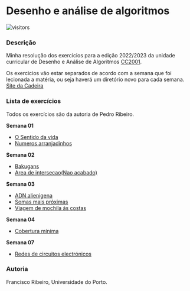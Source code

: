 # Desenho e análise de algoritmos
![visitors](https://visitor-badge.laobi.icu/badge?page_id=franciscoribeiro2003.DAA)
### Descrição
Minha resolução dos exercícios para a edição 2022/2023 da unidade curricular de Desenho e Análise de Algoritmos [CC2001](https://sigarra.up.pt/fcup/pt/UCURR_GERAL.FICHA_UC_VIEW?pv_ocorrencia_id=508301).

Os exercicios vão estar separados de acordo com a semana que foi lecionada a matéria, ou seja haverá um diretório novo para cada semana.
[Site da Cadeira](https://www.dcc.fc.up.pt/~pribeiro/aulas/daa2223/)

### Lista de exercícios
Todos os exercícios são da autoria de Pedro Ribeiro.

**Semana 01**
- [O Sentido da vida](https://github.com/franciscoribeiro2003/DAA/blob/main/Semana-01/DAA001)
- [Numeros arranjadinhos](https://github.com/franciscoribeiro2003/DAA/blob/main/Semana-01/DAA002/)

**Semana 02**
- [Bakugans](https://github.com/franciscoribeiro2003/DAA/blob/main/Semana-02/DAA005)
- [Area de intersecao(Nao acabado)](https://github.com/franciscoribeiro2003/DAA/tree/main/Semana-02/DAA006)

**Semana 03**
- [ADN alienigena](https://github.com/franciscoribeiro2003/DAA/tree/main/Semana-03/DAA009)
- [Somas mais próximas](https://github.com/franciscoribeiro2003/DAA/tree/main/Semana-03/DAA010)
- [Viagem de mochila ás costas](https://github.com/franciscoribeiro2003/DAA/tree/main/Semana-03/DAA011)

**Semana 04**
- [Cobertura mínima](https://github.com/franciscoribeiro2003/DAA/tree/main/Semana-04/DAA013)

**Semana 07**
- [Redes de circuitos electrónicos](https://github.com/franciscoribeiro2003/DAA/tree/main/Semana-07/DAA025)


### Autoria
Francisco Ribeiro, Universidade do Porto.


